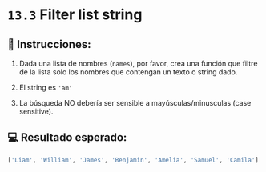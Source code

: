# `13.3` Filter list string

## 📝 Instrucciones:

1. Dada una lista de nombres (`names`), por favor, crea una función que filtre de la lista solo los nombres que contengan un texto o string dado.

2. El string es `'am'`

3. La búsqueda NO debería ser sensible a mayúsculas/minusculas (case sensitive).

## 💻 Resultado esperado:

```py
['Liam', 'William', 'James', 'Benjamin', 'Amelia', 'Samuel', 'Camila']
```
